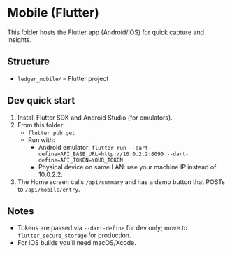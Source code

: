 # Mobile (Flutter)

This folder hosts the Flutter app (Android/iOS) for quick capture and insights.

## Structure
- `ledger_mobile/` – Flutter project

## Dev quick start
1. Install Flutter SDK and Android Studio (for emulators).
2. From this folder:
   - `flutter pub get`
   - Run with:
     - Android emulator: `flutter run --dart-define=API_BASE_URL=http://10.0.2.2:8090 --dart-define=API_TOKEN=YOUR_TOKEN`
     - Physical device on same LAN: use your machine IP instead of 10.0.2.2.
3. The Home screen calls `/api/summary` and has a demo button that POSTs to `/api/mobile/entry`.

## Notes
- Tokens are passed via `--dart-define` for dev only; move to `flutter_secure_storage` for production.
- For iOS builds you’ll need macOS/Xcode.
